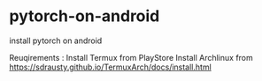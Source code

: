 # pytorch-on-android

install pytorch on android

Reuqirements :
Install Termux from PlayStore
Install Archlinux from https://sdrausty.github.io/TermuxArch/docs/install.html

